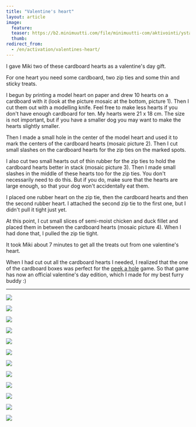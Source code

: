 ```yaml
---
title: "Valentine's heart"
layout: article
image:
  feature:
  teaser: https://b2.minimuutti.com/file/minimuutti-com/aktivointi/ystavanpaivan-sydan/DS04759-245px.jpg
  thumb:
redirect_from:
  - /en/activation/valentines-heart/
---
```


I gave Miki two of these cardboard hearts as a valentine's day gift.

For one heart you need some cardboard, two zip ties and some thin and sticky treats.

I begun by printing a model heart on paper and drew 10 hearts on a cardboard with it (look at the picture mosaic at the bottom, picture 1). Then I cut them out with a modelling knife. Feel free to make less hearts if you don't have enough cardboard for ten. My hearts were 21 x 18 cm. The size is not important, but if you have a smaller dog you may want to make the hearts slightly smaller.

Then I made a small hole in the center of the model heart and used it to mark the centers of the cardboard hearts (mosaic picture 2). Then I cut small slashes on the cardboard hearts for the zip ties on the marked spots.

I also cut two small hearts out of thin rubber for the zip ties to hold the cardboard hearts better in stack (mosaic picture 3). Then I made small slashes in the middle of these hearts too for the zip ties. You don't necessarily need to do this. But if you do, make sure that the hearts are large enough, so that your dog won't accidentally eat them.

I placed one rubber heart on the zip tie, then the cardboard hearts and then the second rubber heart. I attached the second zip tie to the first one, but I didn't pull it tight just yet.

At this point, I cut small slices of semi-moist chicken and duck fillet and placed them in between the cardboard hearts (mosaic picture 4). When I had done that, I pulled the zip tie tight.

It took Miki about 7 minutes to get all the treats out from one valentine's heart.

When I had cut out all the cardboard hearts I needed, I realized that the one of the cardboard boxes was perfect for the [peek a hole](/en/brain-games/peek-a-hole/) game. So that game has now an official valentine's day edition, which I made for my best furry buddy :)

---

![](https://b2.minimuutti.com/file/minimuutti-com/aktivointi/ystavanpaivan-sydan/DS04772-800px.jpg)

![](https://b2.minimuutti.com/file/minimuutti-com/aktivointi/ystavanpaivan-sydan/DS04779-800px.jpg)

![](https://b2.minimuutti.com/file/minimuutti-com/aktivointi/ystavanpaivan-sydan/DS04813-800px.jpg)

![](https://b2.minimuutti.com/file/minimuutti-com/aktivointi/ystavanpaivan-sydan/DS04904-800px.jpg)

![](https://b2.minimuutti.com/file/minimuutti-com/aktivointi/ystavanpaivan-sydan/DS04910-800px.jpg)

![](https://b2.minimuutti.com/file/minimuutti-com/aktivointi/ystavanpaivan-sydan/DS05004-800px.jpg)

![](https://b2.minimuutti.com/file/minimuutti-com/aktivointi/ystavanpaivan-sydan/DS05109-800px.jpg)

![](https://b2.minimuutti.com/file/minimuutti-com/aktivointi/ystavanpaivan-sydan/DS05163-800px.jpg)

![](https://b2.minimuutti.com/file/minimuutti-com/aktivointi/ystavanpaivan-sydan/DS05239-800px.jpg)

![](https://b2.minimuutti.com/file/minimuutti-com/aktivointi/ystavanpaivan-sydan/sydankollaasi-800px.jpg)

![](https://b2.minimuutti.com/file/minimuutti-com/aktivointi/ystavanpaivan-sydan/DS04759-800px.jpg)

![](https://b2.minimuutti.com/file/minimuutti-com/aktivointi/kurkkaa-koloon/DS04011-800px.jpg)
